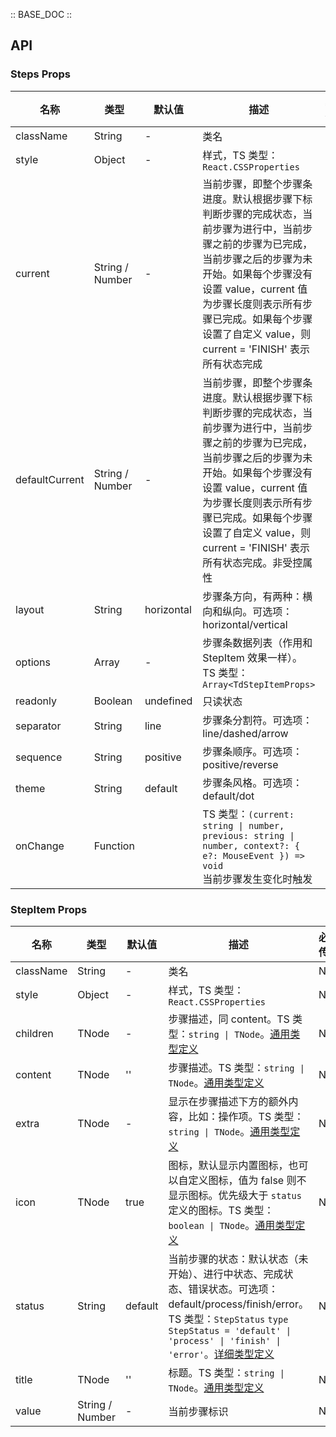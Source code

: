 :: BASE_DOC ::

## API

### Steps Props

名称 | 类型 | 默认值 | 描述 | 必传
-- | -- | -- | -- | --
className | String | - | 类名 | N
style | Object | - | 样式，TS 类型：`React.CSSProperties` | N
current | String / Number | - | 当前步骤，即整个步骤条进度。默认根据步骤下标判断步骤的完成状态，当前步骤为进行中，当前步骤之前的步骤为已完成，当前步骤之后的步骤为未开始。如果每个步骤没有设置 value，current 值为步骤长度则表示所有步骤已完成。如果每个步骤设置了自定义 value，则 current = 'FINISH' 表示所有状态完成 | N
defaultCurrent | String / Number | - | 当前步骤，即整个步骤条进度。默认根据步骤下标判断步骤的完成状态，当前步骤为进行中，当前步骤之前的步骤为已完成，当前步骤之后的步骤为未开始。如果每个步骤没有设置 value，current 值为步骤长度则表示所有步骤已完成。如果每个步骤设置了自定义 value，则 current = 'FINISH' 表示所有状态完成。非受控属性 | N
layout | String | horizontal | 步骤条方向，有两种：横向和纵向。可选项：horizontal/vertical | N
options | Array | - | 步骤条数据列表（作用和 StepItem 效果一样）。TS 类型：`Array<TdStepItemProps>` | N
readonly | Boolean | undefined | 只读状态 | N
separator | String | line | 步骤条分割符。可选项：line/dashed/arrow | N
sequence | String | positive | 步骤条顺序。可选项：positive/reverse | N
theme | String | default | 步骤条风格。可选项：default/dot | N
onChange | Function |  | TS 类型：`(current: string \| number, previous: string \| number, context?: { e?: MouseEvent }) => void`<br/>当前步骤发生变化时触发 | N


### StepItem Props

名称 | 类型 | 默认值 | 描述 | 必传
-- | -- | -- | -- | --
className | String | - | 类名 | N
style | Object | - | 样式，TS 类型：`React.CSSProperties` | N
children | TNode | - | 步骤描述，同 content。TS 类型：`string \| TNode`。[通用类型定义](https://github.com/Tencent/tdesign-react/blob/develop/packages/components/common.ts) | N
content | TNode | '' | 步骤描述。TS 类型：`string \| TNode`。[通用类型定义](https://github.com/Tencent/tdesign-react/blob/develop/packages/components/common.ts) | N
extra | TNode | - | 显示在步骤描述下方的额外内容，比如：操作项。TS 类型：`string \| TNode`。[通用类型定义](https://github.com/Tencent/tdesign-react/blob/develop/packages/components/common.ts) | N
icon | TNode | true | 图标，默认显示内置图标，也可以自定义图标，值为 false 则不显示图标。优先级大于 `status` 定义的图标。TS 类型：`boolean \| TNode`。[通用类型定义](https://github.com/Tencent/tdesign-react/blob/develop/packages/components/common.ts) | N
status | String | default | 当前步骤的状态：默认状态（未开始）、进行中状态、完成状态、错误状态。可选项：default/process/finish/error。TS 类型：`StepStatus` `type StepStatus = 'default' \| 'process' \| 'finish' \| 'error'`。[详细类型定义](https://github.com/Tencent/tdesign-react/blob/develop/packages/components/steps/type.ts) | N
title | TNode | '' | 标题。TS 类型：`string \| TNode`。[通用类型定义](https://github.com/Tencent/tdesign-react/blob/develop/packages/components/common.ts) | N
value | String / Number | - | 当前步骤标识 | N
